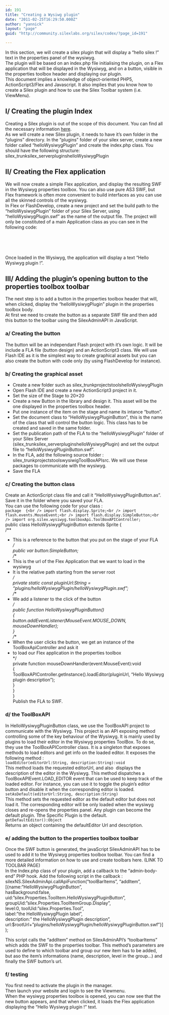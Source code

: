 ```yaml
---
id: 191
title: "Creating a Wysiwg plugin"
date: "2011-02-25T16:29:50.000Z"
author: "yannick"
layout: "page"
guid: "http://community.silexlabs.org/silex/codex/?page_id=191"

---
```

In this section, we will create a silex plugin that will display a &#8220;hello silex !&#8221; text in the properties panel of the wysiwyg.  
The plugin will be based on an index.php file initialising the plugin, on a Flex application that will be displayed in the Wysiwyg, and on a button, visible in the properties toolbox header and displaying our plugin.  
This document implies a knowledge of object-oriented PHP5, ActionScript3/Flex and Javascript. It also implies that you know how to create a Silex plugin and how to use the Silex Toolbar system (i.e. ViewMenu).

## I/ Creating the plugin Index

Creating a Silex plugin is out of the scope of this document. You can find all the necessary information [here](http://community.silexlabs.org/silex/codex/?page_id=10).  
As we will create a new Silex plugin, it needs to have it&#8217;s own folder in the &#8220;plugins&#8221; directory. In the &#8220;plugins&#8221; folder of your silex server, create a new folder called &#8220;helloWysiwygPlugin&#8221; and create the index.php class. You should have the following structure: silex\_trunksilex\_serverpluginshelloWysiwygPlugin

## II/ Creating the Flex application

We will now create a simple Flex application, and display the resulting SWF in the Wysiwyg properties toolbox. You can also use pure AS3 SWF, but Flex framework is often more convenient to build interfaces as you can use all the skinned controls of the wysiwyg.  
In Flex or FlashDevelop, create a new project and set the build path to the &#8220;helloWysiwygPlugin&#8221; folder of your Silex Server, using &#8220;helloWysiwygPlugin.swf&#8221; as the name of the output file. The project will only be constituted of a main Application class as you can see in the following code:

<p style="text-align: left;">
  <?xml version=&#8221;1.0&#8243; encoding=&#8221;utf-8&#8243;?><br /> <mx:Application xmlns:fx=&#8221;http://ns.adobe.com/mxml/2009&#8243; xmlns:mx=&#8221;library://ns.adobe.com/flex/mx&#8221; layout=&#8221;absolute&#8221; width=&#8221;100%&#8221; height=&#8221;100%&#8221;><br /> <mx:Text text=&#8221;Hello Wysiwyg plugin !&#8221; /><br /> </mx:Application>
</p>

Once loaded in the Wysiwyg, the application will display a text &#8220;Hello Wysiwyg plugin !&#8221;.

## III/ Adding the plugin&#8217;s opening button to the properties toolbox toolbar

The next step is to add a button in the properties toolbox header that will, when clicked, display the &#8220;helloWysiwygPlugin&#8221; plugin in the properties toolbox body.  
At first we need to create the button as a separate SWF file and then add this button to the toolbar using the SilexAdminAPI in JavaScript.

### a/ Creating the button

The button will be an independant Flash project with it&#8217;s own logic. It will be include a FLA file (button design) and an ActionScript3 class. We will use Flash IDE as it is the simplest way to create graphical assets but you can also create the button with code only (by using FlashDevelop for instance).

### b/ Creating the graphical asset

  * Create a new folder such as silex_trunkprojectstoolshelloWysiwygPlugin
  * Open Flash IDE and create a new ActionScript3 project in it.
  * Set the size of the Stage to 20&#215;20
  * Create a new Button in the library and design it. This asset will be the one displayed in the properties toolbox header.
  * Put one instance of the item on the stage and name its intance &#8220;button&#8221;.
  * Set the document class to &#8220;HelloWysiwygPluginButton&#8221;, this is the name of the class that will control the button logic. This class has to be created and saved in the same folder.
  * Set the publication path of the FLA to the &#8220;helloWysiwygPlugin&#8221; folder of your Silex Server (silex\_trunksilex\_serverpluginshelloWysiwygPlugin) and set the output file to &#8220;helloWysiwygPluginButton.swf&#8221;.
  * In the FLA, add the following source folder : silex_trunkprojectstoolswysiwigToolBoxAPIsrc. We will use these packages to communicate with the wysiwyg.
  * Save the FLA

### c/ Creating the button class

Create an ActionScript class file and call it &#8220;HelloWysiwygPluginButton.as&#8221;. Save it in the folder where you saved your FLA.  
You can use the following code for your class :  
`package  {<br />
import flash.display.Sprite;<br />
import flash.events.MouseEvent;<br />
import flash.display.SimpleButton;<br />
import org.silex.wysiwyg.toolboxApi.ToolBoxAPIController;`  
public class HelloWysiwygPluginButton extends Sprite {  
/**  
* This is a reference to the button that you put on the stage of your FLA  
*/  
public var button:SimpleButton;  
/**  
* This is the url of the Flex Application that we want to load in the wysiwyg  
* It is the relative path starting from the server root  
*/  
private static const pluginUrl:String = &#8220;plugins/helloWysiwygPlugin/helloWysiwygPlugin.swf&#8221;;  
/**  
* We add a listener to the click of the button  
*/  
public function HelloWysiwygPluginButton()  
{  
button.addEventListener(MouseEvent.MOUSE_DOWN, mouseDownHandler);  
}  
/**  
* When the user clicks the button, we get an instance of the ToolBoxApiController and ask it  
* to load our Flex application in the properties toolbox  
*/  
private function mouseDownHandler(event:MouseEvent):void  
{  
ToolBoxAPIController.getInstance().loadEditor(pluginUrl, &#8220;Hello Wysiwyg plugin description&#8221;);  
}  
}  
}  
Publish the FLA to SWF.

### d/ the ToolBoxAPI

In HelloWysiwygPluginButton class, we use the ToolBoxAPI project to communicate with the Wysiwyg. This project is an API exposing method controlling some of the key behaviour of the Wysiwyg. It is mainly used by plugins to load their editor in the Wysiwyg properties ToolBox. To do se, they use the ToolBoxAPIController class. It is a singleton that exposes methods to load editors and get info on the loaded editor. It exposes the following method :  
`loadEditor(editorUrl:String, description:String):void`  
This method loads the requested editorUrl, and also  displays the description of the editor in the Wysiwyg. This method dispatches a ToolBoxAPIEvent.LOAD_EDITOR event that can be used to keep track of the loaded editor. For instance, you can use it to toggle the plugin&#8217;s editor button and disable it when the corresponding editor is loaded.  
`setAsDefault(editorUrl:String, description:String)`  
This method sets the requested editor as the default editor but does not load it. The corresponding editor will be only loaded when the wysiwyg closes and re-opens the properties panel. Any plugin can become the default plugin. Tthe Specific Plugin is the default.  
`getDefaultEditor():Object`  
Returns an object containing the defaultEditor Url and description.

### e/ adding the button to the properties toolbox toolbar

Once the SWF button is generated, the javaScript SilexAdminAPI has to be used to add it to the Wysiwyg properties toolbox toolbar. You can find a more detailed information on how to use and create toolbars here. (LINK TO TOOLBAR PAGE)  
In the Index.php class of your plugin, add a callback to the &#8220;admin-body-end&#8221; PHP hook. Add the following script in the callback :  
silexNS.SilexAdminApi.callApiFunction(&#8220;toolBarItems&#8221;, &#8220;addItem&#8221;,  
[{name:&#8221;HelloWysiwygPluginButton&#8221;,  
hasBackground:false,  
uid:&#8221;silex.Properties.ToolItem.HelloWysiwygPluginButton&#8221;,  
groupUid:&#8221;silex.Properties.ToolItemGroup.Display&#8221;,  
level:0, toolUid:&#8221;silex.Properties.Tool&#8221;,  
label:&#8221;the HelloWysiwygPlugin label&#8221;,  
description:&#8221; the HelloWysiwygPlugin description&#8221;,  
url:$rootUrl+&#8221;plugins/helloWysiwygPlugin/helloWysiwygPluginButton.swf&#8221;}]);

<p style="text-align: left;">
  This script calls the &#8220;addItem&#8221; method on SilexAdminAPI&#8217;s &#8220;toolbarItems&#8221; which adds the SWF to the properties toolbar. This method&#8217;s parameters are used to define to which toolbar and group our new item has to be added, but aso the item&#8217;s informations (name, description, level in the group&#8230;) and finally the SWF button&#8217;s url.
</p>

### f/ testing

You first need to activate the plugin in the manager.  
Then launch your website and login to see the Viewmenu.  
When the wysiwyg properties toolbox is opened, you can now see that the new button appears, and that when clicked, it loads the Flex application displaying the &#8220;Hello Wysiwyg plugin !&#8221; text.
























